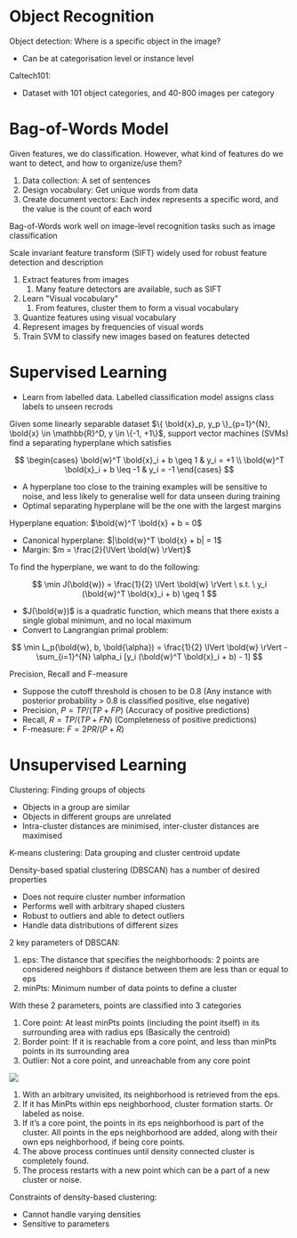 # Object Recognition

Object detection: Where is a specific object in the image?

- Can be at categorisation level or instance level

Caltech101:

- Dataset with 101 object categories, and 40-800 images per category

# Bag-of-Words Model

Given features, we do classification. However, what kind of features do we want to detect, and how to organize/use them?

1. Data collection: A set of sentences
2. Design vocabulary: Get unique words from data
3. Create document vectors: Each index represents a specific word, and the value is the count of each word

Bag-of-Words work well on image-level recognition tasks such as image classification

Scale invariant feature transform (SIFT) widely used for robust feature detection and description

1. Extract features from images
   1. Many feature detectors are available, such as SIFT
2. Learn "Visual vocabulary"
   1. From features, cluster them to form a visual vocabulary
3. Quantize features using visual vocabulary
4. Represent images by frequencies of visual words
5. Train SVM to classify new images based on features detected

# Supervised Learning

- Learn from labelled data. Labelled classification model assigns class labels to unseen recrods

Given some linearly separable dataset $\{ \bold{x}_p, y_p \}_{p=1}^{N}, \bold{x} \in \mathbb{R}^D, y \in \{-1, +1\}$, support vector machines (SVMs) find a separating hyperplane which satisfies

$$
\begin{cases}
    \bold{w}^T \bold{x}_i + b \geq 1 & y_i = +1 \\
    \bold{w}^T \bold{x}_i + b \leq -1 & y_i = -1
\end{cases}
$$

- A hyperplane too close to the training examples will be sensitive to noise, and less likely to generalise well for data unseen during training
- Optimal separating hyperplane will be the one with the largest margins

Hyperplane equation: $\bold{w}^T \bold{x} + b = 0$

- Canonical hyperplane: $|\bold{w}^T \bold{x} + b| = 1$
- Margin: $m = \frac{2}{\lVert \bold{w} \rVert}$

To find the hyperplane, we want to do the following:

$$
\min J(\bold{w}) = \frac{1}{2} \lVert \bold{w} \rVert \ s.t. \ y_i (\bold{w}^T \bold{x}_i + b) \geq 1
$$

- $J(\bold{w})$ is a quadratic function, which means that there exists a single global minimum, and no local maximum
- Convert to Langrangian primal problem:

$$
\min L_p(\bold{w}, b, \bold{\alpha}) =  \frac{1}{2} \lVert \bold{w} \rVert - \sum_{i=1}^{N} \alpha_i [y_i (\bold{w}^T \bold{x}_i + b) - 1]
$$

Precision, Recall and F-measure

- Suppose the cutoff threshold is chosen to be 0.8 (Any instance with posterior probability > 0.8 is classified positive, else negative)
- Precision, $P = TP / (TP + FP)$ (Accuracy of positive predictions)
- Recall, $R = TP / (TP + FN)$ (Completeness of positive predictions)
- F-measure: $F = 2PR / (P + R)$

# Unsupervised Learning

Clustering: Finding groups of objects

- Objects in a group are similar
- Objects in different groups are unrelated
- Intra-cluster distances are minimised, inter-cluster distances are maximised

K-means clustering: Data grouping and cluster centroid update

Density-based spatial clustering (DBSCAN) has a number of desired properties

- Does not require cluster number information
- Performs well with arbitrary shaped clusters
- Robust to outliers and able to detect outliers
- Handle data distributions of different sizes

2 key parameters of DBSCAN:

1. eps: The distance that specifies the neighborhoods: 2 points are considered neighbors if distance between them are less than or equal to eps
2. minPts: Minimum number of data points to define a cluster

With these 2 parameters, points are classified into 3 categories

1. Core point: At least minPts points (including the point itself) in its surrounding area with radius eps (Basically the centroid)
2. Border point: If it is reachable from a core point, and less than minPts points in its surrounding area
3. Outlier: Not a core point, and unreachable from any core point

![](https://www.researchgate.net/publication/342082665/figure/fig2/AS:903773622898690@1592487831444/The-DBSCAN-algorithm-and-two-generated-clusters-There-are-three-types-of-points-as.png)

1. With an arbitrary unvisited, its neighborhood is retrieved from the eps.
2. If it has MinPts within eps neighborhood, cluster formation starts. Or labeled as noise.
3. If it’s a core point, the points in its eps neighborhood is part of the cluster. All points in the eps neighborhood are added, along with their own eps neighborhood, if being core points.
4. The above process continues until density connected cluster is completely found.
5. The process restarts with a new point which can be a part of a new cluster or noise.

Constraints of density-based clustering:

- Cannot handle varying densities
- Sensitive to parameters
